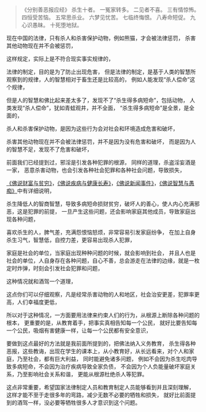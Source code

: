 > 《分别善恶报应经》
> 杀生十者。
> 一冤家转多。
> 二见者不喜。
> 三有情惊怖。
> 四恒受苦恼。
> 五常思杀业。
> 六梦见忧苦。
> 七临终悔恨。
> 八寿命短促。
> 九心识愚昧。
> 十死堕地狱。

现在中国的法律，只有杀人和杀害保护动物，例如熊猫，才会被法律惩罚，
杀害其他动物现在并不会被惩罚，

这样规定，实际上是不符合现实事实规律的，

法律的制定，目的是为了防止出现危害，
但是法律的制定，是基于人类的智慧所观察到的规律，人的智慧相对于畜生还是比较高的，
例如人能发现“杀人偿命”这个规律，

但是人的智慧和佛比起来差太多了，发现不了“杀生得多病短命”，包括动物，
人类发现“杀人偿命”，犹如青蛙观井，并不全面，
“杀生得多病短命”是全景，是全面的，

杀人和杀害保护动物，是因为这些行为会对社会和环境造成危害和破坏，

杀害其他动物现在并不会被法律惩罚，并不是因为没有危害和破坏，
而是因为人的智慧不足，发现不了危害和破坏，

前面我们已经提到过，邪淫是引发各种犯罪的根源，
同样的道理，杀盗淫妄酒是一家，
恶意杀害动物，也会引发各种社会犯罪和各种社会问题，导致损失，

[《佛说财富与贫穷》](https://www.kancloud.cn/luojiangtao/foshuocaifu)，[《佛说疾病与健康长寿》](https://www.kancloud.cn/luojiangtao/foshuojiankang)，[《佛说新闻事件》](https://www.kancloud.cn/luojiangtao/foshuoxinwen)，[《佛说智慧与愚痴》](https://www.kancloud.cn/luojiangtao/foshuozhihui)中有详细说明，

杀生降低人的智商智慧，导致多病短命损财贫穷，破坏人的善心，使人内心充满邪恶，这是犯罪的前提，
一旦产生这些问题，还会影响家庭其他成员，导致家庭出现各种问题，

喜欢杀生的人，脾气差，充满怨恨恼怒烦，非常容易引发家庭纷争，
在加上自身杀生习气，智慧低，自控力差，更容易出现杀人犯罪，

家庭是社会的单位，当家庭出现种种问题的时候，就会影响到社会，
并且人也是社会的单位，人自身存在各种问题，自心不善，总会游走在法律的边缘，就是一枚定时炸弹，时刻会引发社会犯罪和问题，

这种情况就和酒驾一个道理，

这点你们可以仔细观察，凡是经常杀害动物的人和地区，社会治安更差，犯罪率更高，人们幸福度更低，

所以对于这种情况，一方面要用法律来约束人们的行为，从根源上断除各种问题的根本，
更重要的是，从教育着手，把事实真相告知每一个公民，
就好比要告知每一个公民，吸烟有害健康一样，让每一个公民都有安全意识，

要做到这点最好的方法就是我前面所提到的，把佛法纳入义务教育，
杀生得各种恶报，这些教诲，出现在学生的课本上，从小教育好，从长远看来，对个人和家庭，乃至社会，都有巨大利益，
同时能避免诸多问题，
例如不会因为杀生吃肉导致多病短命，不会因为治疗疾病导致全家负债，
不会因为个人负能量破坏家庭关系，乃至影响社会关系和谐，
更能从根源杜绝杀人等犯罪。

这点非常重要，希望国家法律制定人员和教育制定人员能够看到并且深刻理解，
这样才能不至于走很多年的弯路，减少无数不必要的牺牲和损失，
就好比前面提到的酒驾一样，没必要等牺牲很多人才意识到这个问题。



